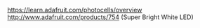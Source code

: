 https://learn.adafruit.com/photocells/overview
http://www.adafruit.com/products/754		(Super Bright White LED)
